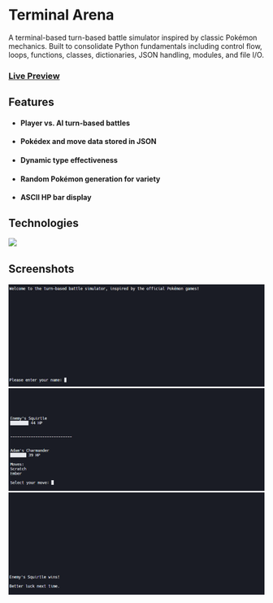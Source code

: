 <h1>Terminal Arena</h1>
<Built>A terminal-based turn-based battle simulator inspired by classic Pokémon mechanics. Built to consolidate Python fundamentals including control flow, loops, functions, classes, dictionaries, JSON handling, modules, and file I/O.</h4>

<h3><a href="https://replit.com/@snow-adam/terminal-arena">Live Preview</a></h3>

<h2>Features</h2>

- <h4>Player vs. AI turn-based battles</h4>
- <h4>Pokédex and move data stored in JSON</h4>
- <h4>Dynamic type effectiveness</h4>
- <h4>Random Pokémon generation for variety</h4>
- <h4>ASCII HP bar display</h4>


<h2>Technologies</h2>
<a href="https://replit.com/@snow-adam/terminal-arena"><img src="https://skillicons.dev/icons?i=py,git,github,bash,replit"></a>

<h2>Screenshots</h2>
<a href="https://replit.com/@snow-adam/terminal-arena"><img src="public/images/welcome-screenshot.png"></a>
<a href="https://replit.com/@snow-adam/terminal-arena"><img src="public/images/battle-screenshot.png"></a>
<a href="https://replit.com/@snow-adam/terminal-arena"><img src="public/images/victory-screenshot.png"></a>